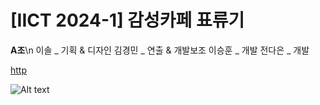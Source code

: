 # [IICT 2024-1] 감성카페 표류기

**A조**\n
이솔 _ 기획 & 디자인   김경민 _ 연출 & 개발보조
이승훈 _ 개발         전다은 _ 개발

[http](https://github.com/rottingpotato/gamsungCafe_lastVer/)

![Alt text](https://github.com/rottingpotato/gamsungCafe_lastVer/(assets)common_bg_items/opening_title.png)
